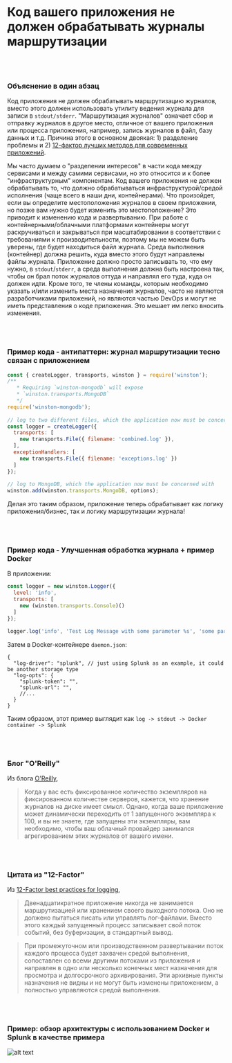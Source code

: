 # Код вашего приложения не должен обрабатывать журналы маршрутизации

<br/><br/>

### Объяснение в один абзац

Код приложения не должен обрабатывать маршрутизацию журналов, вместо этого должен использовать утилиту ведения журнала для записи в `stdout/stderr`. "Маршрутизация журналов" означает сбор и отправку журналов в другое место, отличное от вашего приложения или процесса приложения, например, запись журналов в файл, базу данных и т.д. Причина этого в основном двоякая: 1) разделение проблемы и 2) [12-фактор лучших методов для современных приложений](https://12factor.net/logs).

Мы часто думаем о "разделении интересов" в части кода между сервисами и между самими сервисами, но это относится и к более "инфраструктурным" компонентам. Код вашего приложения не должен обрабатывать то, что должно обрабатываться инфраструктурой/средой исполнения (чаще всего в наши дни, контейнерами). Что произойдет, если вы определите местоположения журналов в своем приложении, но позже вам нужно будет изменить это местоположение? Это приводит к изменению кода и развертыванию. При работе с контейнерными/облачными платформами контейнеры могут раскручиваться и закрываться при масштабировании в соответствии с требованиями к производительности, поэтому мы не можем быть уверены, где будет находиться файл журнала. Среда выполнения (контейнер) должна решить, куда вместо этого будут направлены файлы журнала. Приложение должно просто записывать то, что ему нужно, в `stdout`/`stderr`, а среда выполнения должна быть настроена так, чтобы он брал поток журналов оттуда и направлял его туда, куда он должен идти. Кроме того, те члены команды, которым необходимо указать и/или изменить места назначения журналов, часто не являются разработчиками приложений, но являются частью DevOps и могут не иметь представления о коде приложения. Это мешает им легко вносить изменения.

<br/><br/>

### Пример кода - антипаттерн: журнал маршрутизации тесно связан с приложением

```javascript
const { createLogger, transports, winston } = require('winston');
/**
   * Requiring `winston-mongodb` will expose
   * `winston.transports.MongoDB`
   */
require('winston-mongodb');
 
// log to two different files, which the application now must be concerned with
const logger = createLogger({
  transports: [
    new transports.File({ filename: 'combined.log' }),
  ],
  exceptionHandlers: [
    new transports.File({ filename: 'exceptions.log' })
  ]
});
 
// log to MongoDB, which the application now must be concerned with
winston.add(winston.transports.MongoDB, options);
```
Делая это таким образом, приложение теперь обрабатывает как логику приложения/бизнес, так и логику маршрутизации журнала!

<br/><br/>

### Пример кода - Улучшенная обработка журнала + пример Docker
В приложении:
```javascript
const logger = new winston.Logger({
  level: 'info',
  transports: [
    new (winston.transports.Console)()
  ]
});

logger.log('info', 'Test Log Message with some parameter %s', 'some parameter', { anything: 'This is metadata' });
```
Затем в Docker-контейнере `daemon.json`:
```json5
{
  "log-driver": "splunk", // just using Splunk as an example, it could be another storage type
  "log-opts": {
    "splunk-token": "",
    "splunk-url": "",
    //...
  }
}
```
Таким образом, этот пример выглядит как `log -> stdout -> Docker container -> Splunk`

<br/><br/>

### Блог "O'Reilly"

Из блога [O'Reilly](https://www.oreilly.com/ideas/a-cloud-native-approach-to-logs),
> Когда у вас есть фиксированное количество экземпляров на фиксированном количестве серверов, кажется, что хранение журналов на диске имеет смысл. Однако, когда ваше приложение может динамически переходить от 1 запущенного экземпляра к 100, и вы не знаете, где запущены эти экземпляры, вам необходимо, чтобы ваш облачный провайдер занимался агрегированием этих журналов от вашего имени.

<br/><br/>

### Цитата из "12-Factor"

Из [12-Factor best practices for logging](https://12factor.net/logs),
> Двенадцатикратное приложение никогда не занимается маршрутизацией или хранением своего выходного потока. Оно не должено пытаться писать или управлять лог-файлами. Вместо этого каждый запущенный процесс записывает свой поток событий, без буферизации, в стандартный вывод.
 
> При промежуточном или производственном развертывании поток каждого процесса будет захвачен средой выполнения, сопоставлен со всеми другими потоками из приложения и направлен в одно или несколько конечных мест назначения для просмотра и долгосрочного архивирования. Эти архивные пункты назначения не видны и не могут быть изменены приложением, а полностью управляются средой выполнения.

<br/><br/>

### Пример: обзор архитектуры с использованием Docker и Splunk в качестве примера

![alt text](./assets/images/logging-overview.png)

<br/><br/>

